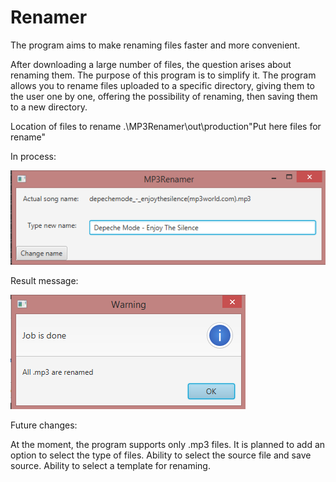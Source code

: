 # Renamer
 The program aims to make renaming files faster and more convenient.
 
 After downloading a large number of files, the question arises about renaming them. The purpose of this program is to simplify it. The program allows you to rename files uploaded to a specific directory, giving them to the user one by one, offering the possibility of renaming, then saving them to a new directory.
 
 Location of files to rename .\MP3Renamer\out\production\"Put here files for rename"

 In process:
 
 ![alt text](https://github.com/Bonuseto/Renamer/blob/master/inprocess.png)
 
 Result message:
 
 ![alt text](https://github.com/Bonuseto/Renamer/blob/master/Result.png)
 
 Future changes:
 
At the moment, the program supports only .mp3 files. It is planned to add an option to select the type of files. Ability to select the source file and save source. Ability to select a template for renaming.


